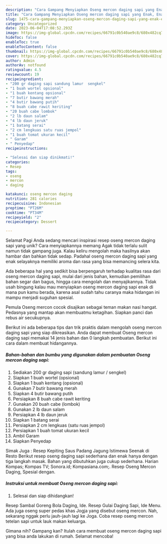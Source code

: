 ```yaml
---
description: "Cara Gampang Menyiapkan Oseng mercon daging sapi yang Enak, Enak"
title: "Cara Gampang Menyiapkan Oseng mercon daging sapi yang Enak, Enak"
slug: 1475-cara-gampang-menyiapkan-oseng-mercon-daging-sapi-yang-enak-enak
category: Uncategorized
date: 2023-06-04T17:08:52.293Z
image: https://img-global.cpcdn.com/recipes/66791c0b540ae9c8/680x482cq70/oseng-mercon-daging-sapi-foto-resep-utama.jpg
hideToc: false
enableToc: true
enableTocContent: false
thumbnail: https://img-global.cpcdn.com/recipes/66791c0b540ae9c8/680x482cq70/oseng-mercon-daging-sapi-foto-resep-utama.jpg
cover: https://img-global.cpcdn.com/recipes/66791c0b540ae9c8/680x482cq70/oseng-mercon-daging-sapi-foto-resep-utama.jpg
author: Admin
authorAv: notfound
ratingvalue: 4.5
reviewcount: 19
recipeingredient:
- "200 gr daging sapi sandung lamur  sengkel"
- "1 buah wortel opsional"
- "1 buah kentang opsional"
- "7 butir bawang merah"
- "4 butir bawang putih"
- "8 buah cabe rawit keriting"
- "20 buah cabe lombok"
- "2 lb daun salam"
- "4 lb daun jeruk"
- "1 batang serai"
- "2 cm lengkuas satu ruas jempol"
- "1 buah tomat ukuran kecil"
- " Garam"
- " Penyedap"
recipeinstructions:

- "Selesai dan siap dinikmati!"
categories:
- Resep
tags:
- oseng
- mercon
- daging

katakunci: oseng mercon daging 
nutrition: 281 calories
recipecuisine: Indonesian
preptime: "PT26M"
cooktime: "PT34M"
recipeyield: "2"
recipecategory: Dessert

---
```



Selamat Pagi Anda sedang mencari inspirasi resep oseng mercon daging sapi yang unik? Cara menyiapkannya memang Agak tidak terlalu sulit namun tidak gampang juga. Kalau keliru mengolah maka hasilnya akan hambar dan bahkan tidak sedap. Padahal oseng mercon daging sapi yang enak selayaknya memiliki aroma dan rasa yang bisa memancing selera kita.


Ada beberapa hal yang sedikit bisa berpengaruh terhadap kualitas rasa dari oseng mercon daging sapi, mulai dari jenis bahan, kemudian pemilihan bahan segar dan bagus, hingga cara mengolah dan menyajikannya. Tidak usah bingung kalau mau menyiapkan oseng mercon daging sapi enak di mana pun kamu berada, karena asal sudah tahu caranya maka hidangan ini mampu menjadi suguhan spesial.

Pemula Oseng mercon cocok disajikan sebagai teman makan nasi hangat. Pedasnya yang mantap akan membuatmu ketagihan. Siapkan panci dan rebus air secukupnya.


Berikut ini ada beberapa tips dan trik praktis dalam mengolah oseng mercon daging sapi yang siap dikreasikan. Anda dapat membuat Oseng mercon daging sapi memakai 14 jenis bahan dan 0 langkah pembuatan. Berikut ini cara dalam membuat hidangannya.

<!--inarticleads1-->

##### Bahan-bahan dan bumbu yang digunakan dalam pembuatan Oseng mercon daging sapi:

1. Sediakan 200 gr daging sapi (sandung lamur / sengkel)
1. Siapkan 1 buah wortel (opsional)
1. Siapkan 1 buah kentang (opsional)
1. Gunakan 7 butir bawang merah
1. Siapkan 4 butir bawang putih
1. Persiapkan 8 buah cabe rawit keriting
1. Gunakan 20 buah cabe (lombok)
1. Gunakan 2 lb daun salam
1. Persiapkan 4 lb daun jeruk
1. Siapkan 1 batang serai
1. Persiapkan 2 cm lengkuas (satu ruas jempol)
1. Persiapkan 1 buah tomat ukuran kecil
1. Ambil  Garam
1. Siapkan  Penyedap


Simak Juga : Resep Kepiting Saus Padang Jagung Istimewa Seenak di Resto Berikut resep oseng daging sapi sederhana dan enak hanya dengan tiga langkah masak. Bahan yang dibutuhkan juga cukup sederhana. Harian Kompas; Kompas TV; Sonora.id; Kompasiana.com;. Resep Oseng Mercon Daging, Spesial dengan. 

<!--inarticleads2-->

##### Instruksi untuk membuat Oseng mercon daging sapi:


1. Selesai dan siap dihidangkan!

Resep Sambal Goreng Bola Daging, Ide. Resep Gulai Daging Sapi, Ide Menu. Ada juga oseng super pedas khas Jogja yang disebut oseng mercon. Nah, sekarang nggak perlu jauh-jauh lagi ke Joga. Coba resep oseng mercon tetelan sapi untuk lauk makan keluarga. 

Gimana nih? Gampang kan? Itulah cara membuat oseng mercon daging sapi yang bisa anda lakukan di rumah. Selamat mencoba!
